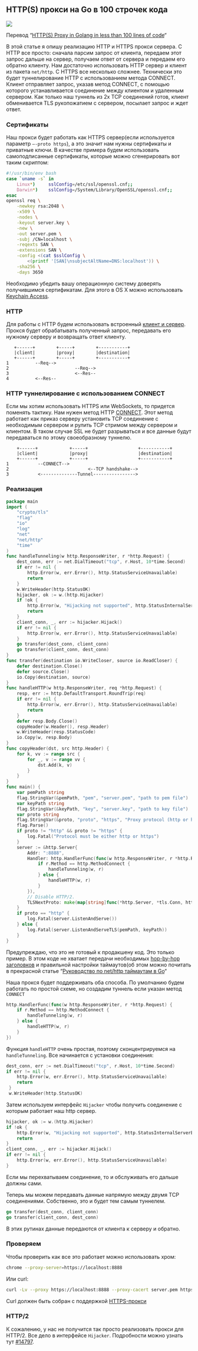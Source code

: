 ## HTTP(S) прокси на Go в 100 строчек кода

![](https://4gophers.ru/img/proxy/main.png)

Перевод “[HTTP(S) Proxy in Golang in less than 100 lines of code](https://medium.com/@mlowicki/http-s-proxy-in-golang-in-less-than-100-lines-of-code-6a51c2f2c38c)“

В этой статье я опишу реализацию HTTP и HTTPS прокси сервера. С HTTP все просто: сначала парсим запрос от клиента, передаем этот запрос дальше на сервер, получаем ответ от сервера и передаем его обратно клиенту. Нам достаточно использовать HTTP сервер и клиент из пакета `net/http`. С HTTPS все несколько сложнее. Технически это будет туннелирование HTTP с использованием метода CONNECT. Клиент отправляет запрос, указав метод CONNECT, с помощью которого устанавливается соединение между клиентом и удаленным сервером. Как только наш туннель из 2х TCP соединений готов, клиент обменивается TLS рукопожатием с сервером, посылает запрос и ждет ответ.

### Сертификаты

Наш прокси будет работать как HTTPS сервер(если используется параметр `—-proto https`), а это значит нам нужны сертификаты и приватные ключи. В качестве примера будем использовать самоподписанные сертификаты, которые можно сгенерировать вот таким скриптом:

```bash
#!/usr/bin/env bash
case `uname -s` in
    Linux*)     sslConfig=/etc/ssl/openssl.cnf;;
    Darwin*)    sslConfig=/System/Library/OpenSSL/openssl.cnf;;
esac
openssl req \
    -newkey rsa:2048 \
    -x509 \
    -nodes \
    -keyout server.key \
    -new \
    -out server.pem \
    -subj /CN=localhost \
    -reqexts SAN \
    -extensions SAN \
    -config <(cat $sslConfig \
        <(printf '[SAN]\nsubjectAltName=DNS:localhost')) \
    -sha256 \
    -days 3650

```

Необходимо убедить вашу операционную систему доверять получившимся сертификатам. Для этого в OS X можно использовать [Keychain Access](https://tosbourn.com/getting-os-x-to-trust-self-signed-ssl-certificates/).

### HTTP

Для работы с HTTP будем использовать встроенный [клиент и сервер](https://golang.org/pkg/net/http/). Прокся будет обрабатывать полученный запрос, передавать его нужному серверу и возвращать ответ клиенту.

```
   +------+        +-----+        +-----------+
   |client|        |proxy|        |destination|
   +------+        +-----+        +-----------+
1          --Req-->
2                         --Req-->
3                         <--Res--
4          <--Res--

```

### HTTP туннелирование с использованием CONNECT

Если мы хотим использовать HTTPS или WebSockets, то придется поменять тактику. Нам нужен метод HTTP [CONNECT](https://developer.mozilla.org/en-US/docs/Web/HTTP/Methods/CONNECT). Этот метод работает как приказ серверу установить TCP соединение с необходимым сервером и рулить TCP стримом между сервером и клиентом. В таком случае SSL не будет разрываться и все данные будут передаваться по этому своеобразному туннелю.

```
    +------+            +-----+                   +-----------+
    |client|            |proxy|                   |destination|
    +------+            +-----+                   +-----------+
1           --CONNECT-->
2                              <--TCP handshake-->
3           <--------------Tunnel---------------->

```

### Реализация

```go
package main
import (
    "crypto/tls"
    "flag"
    "io"
    "log"
    "net"
    "net/http"
    "time"
)
func handleTunneling(w http.ResponseWriter, r *http.Request) {
    dest_conn, err := net.DialTimeout("tcp", r.Host, 10*time.Second)
    if err != nil {
        http.Error(w, err.Error(), http.StatusServiceUnavailable)
        return
    }
    w.WriteHeader(http.StatusOK)
    hijacker, ok := w.(http.Hijacker)
    if !ok {
        http.Error(w, "Hijacking not supported", http.StatusInternalServerError)
        return
    }
    client_conn, _, err := hijacker.Hijack()
    if err != nil {
        http.Error(w, err.Error(), http.StatusServiceUnavailable)
    }
    go transfer(dest_conn, client_conn)
    go transfer(client_conn, dest_conn)
}
func transfer(destination io.WriteCloser, source io.ReadCloser) {
    defer destination.Close()
    defer source.Close()
    io.Copy(destination, source)
}
func handleHTTP(w http.ResponseWriter, req *http.Request) {
    resp, err := http.DefaultTransport.RoundTrip(req)
    if err != nil {
        http.Error(w, err.Error(), http.StatusServiceUnavailable)
        return
    }
    defer resp.Body.Close()
    copyHeader(w.Header(), resp.Header)
    w.WriteHeader(resp.StatusCode)
    io.Copy(w, resp.Body)
}
func copyHeader(dst, src http.Header) {
    for k, vv := range src {
        for _, v := range vv {
            dst.Add(k, v)
        }
    }
}
func main() {
    var pemPath string
    flag.StringVar(&pemPath, "pem", "server.pem", "path to pem file")
    var keyPath string
    flag.StringVar(&keyPath, "key", "server.key", "path to key file")
    var proto string
    flag.StringVar(&proto, "proto", "https", "Proxy protocol (http or https)")
    flag.Parse()
    if proto != "http" && proto != "https" {
        log.Fatal("Protocol must be either http or https")
    }
    server := &http.Server{
        Addr: ":8888",
        Handler: http.HandlerFunc(func(w http.ResponseWriter, r *http.Request) {
            if r.Method == http.MethodConnect {
                handleTunneling(w, r)
            } else {
                handleHTTP(w, r)
            }
        }),
        // Disable HTTP/2.
        TLSNextProto: make(map[string]func(*http.Server, *tls.Conn, http.Handler)),
    }
    if proto == "http" {
        log.Fatal(server.ListenAndServe())
    } else {
        log.Fatal(server.ListenAndServeTLS(pemPath, keyPath))
    }
}

```

Предупреждаю, что это не готовый к продакшену код. Это только пример. В этом коде не хватает передачи необходимых [hop\-by\-hop заголовков](https://developer.mozilla.org/en-US/docs/Web/HTTP/Headers#hbh) и правильной настройки таймаутов(об этом можно почитать в прекрасной статье “[Руководство по net/http таймаутам в Go](https://4gophers.ru/articles/rukovodstvo-po-nethttp-taimautam-v-go/)“

Наша прокся будет поддерживать оба способа. По умолчанию будем работать по простой схеме, но создадим туннель если указан метод `CONNECT`

```go
http.HandlerFunc(func(w http.ResponseWriter, r *http.Request) {
    if r.Method == http.MethodConnect {
        handleTunneling(w, r)
    } else {
        handleHTTP(w, r)
    }
})

```

Функция `handleHTTP` очень простая, поэтому сконцентрируемся на `handleTunneling`. Все начинается с установки соединения:

```go
dest_conn, err := net.DialTimeout("tcp", r.Host, 10*time.Second)
if err != nil {
    http.Error(w, err.Error(), http.StatusServiceUnavailable)
    return
 }
 w.WriteHeader(http.StatusOK)

```

Затем используем интерфейс `Hijacker` чтобы получить соединение с которым работает наш http сервер.

```go
hijacker, ok := w.(http.Hijacker)
if !ok {
    http.Error(w, "Hijacking not supported", http.StatusInternalServerError)
    return
}
client_conn, _, err := hijacker.Hijack()
if err != nil {
    http.Error(w, err.Error(), http.StatusServiceUnavailable)
}

```

Если мы перехватываем соединение, то и обслуживать его дальше должны сами.

Теперь мы можем передавать данные напрямую между двумя TCP соединениями. Собственно, это и будет тем самым туннелем.

```go
go transfer(dest_conn, client_conn)
go transfer(client_conn, dest_conn)

```

В этих рутинах данные передаются от клиента к серверу и обратно.

### Проверяем

Чтобы проверить как все это работает можно использовать хром:

```bash
chrome --proxy-server=https://localhost:8888

```

Или сurl:

```bash
curl -Lv --proxy https://localhost:8888 --proxy-cacert server.pem https://google.com

```

Curl должен быть собран с поддержкой [HTTPS\-прокси](https://daniel.haxx.se/blog/2016/11/26/https-proxy-with-curl/)

### HTTP/2

К сожалению, у нас не получится так просто реализовать прокси для HTTP/2. Все дело в интерфейсе `Hijacker`. Подробности можно узнать тут [#14797](https://github.com/golang/go/issues/14797#issuecomment-196103814).
